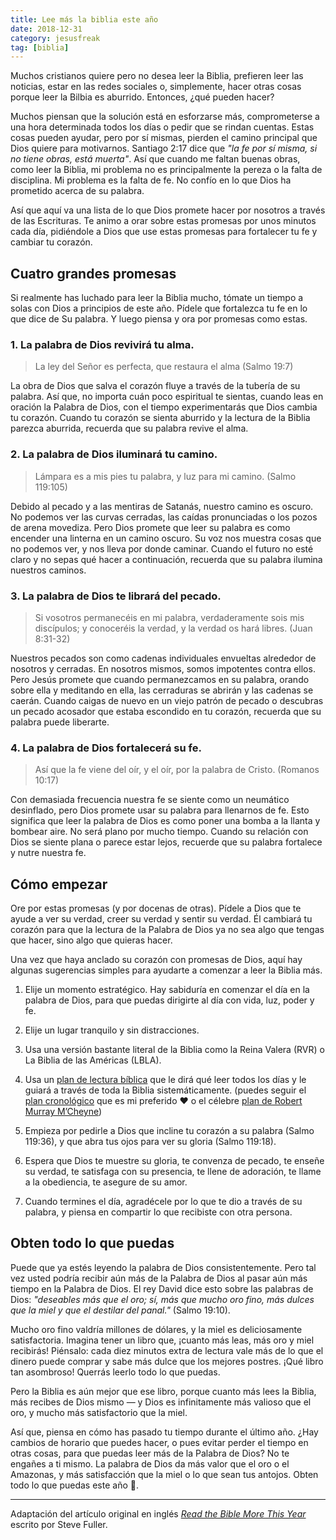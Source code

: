 ```yaml
---
title: Lee más la biblia este año
date: 2018-12-31
category: jesusfreak
tag: [biblia]
---
```


Muchos cristianos quiere pero no desea leer la Biblia, prefieren leer las noticias, estar en las redes sociales o, simplemente, hacer otras cosas porque leer la Bilbia es aburrido. Entonces, ¿qué pueden hacer?

Muchos piensan que la solución está en esforzarse más, comprometerse a una hora determinada todos los días o pedir que se rindan cuentas. Estas cosas pueden ayudar, pero por sí mismas, pierden el camino principal que Dios quiere para motivarnos. Santiago 2:17 dice que _"la fe por sí misma, si no tiene obras, está muerta"_. Así que cuando me faltan buenas obras, como leer la Biblia, mi problema no es principalmente la pereza o la falta de disciplina. Mi problema es la falta de fe. No confío en lo que Dios ha prometido acerca de su palabra.

Así que aquí va una lista de lo que Dios promete hacer por nosotros a través de las Escrituras. Te animo a orar sobre estas promesas por unos minutos cada día, pidiéndole a Dios que use estas promesas para fortalecer tu fe y cambiar tu corazón.

## Cuatro grandes promesas

Si realmente has luchado para leer la Biblia mucho, tómate un tiempo a solas con Dios a principios de este año. Pídele que fortalezca tu fe en lo que dice de Su palabra. Y luego piensa y ora por promesas como estas.

### 1. La palabra de Dios revivirá tu alma.

> La ley del Señor es perfecta, que restaura el alma (Salmo 19:7)

La obra de Dios que salva el corazón fluye a través de la tubería de su palabra. Así que, no importa cuán poco espiritual te sientas, cuando leas en oración la Palabra de Dios, con el tiempo experimentarás que Dios cambia tu corazón. Cuando tu corazón se sienta aburrido y la lectura de la Biblia parezca aburrida, recuerda que su palabra revive el alma.

### 2. La palabra de Dios iluminará tu camino.

> Lámpara es a mis pies tu palabra, y luz para mi camino. (Salmo 119:105)

Debido al pecado y a las mentiras de Satanás, nuestro camino es oscuro. No podemos ver las curvas cerradas, las caídas pronunciadas o los pozos de arena movediza. Pero Dios promete que leer su palabra es como encender una linterna en un camino oscuro. Su voz nos muestra cosas que no podemos ver, y nos lleva por donde caminar. Cuando el futuro no esté claro y no sepas qué hacer a continuación, recuerda que su palabra ilumina nuestros caminos.

### 3. La palabra de Dios te librará del pecado.

> Si vosotros permanecéis en mi palabra, verdaderamente sois mis discípulos; y conoceréis la verdad, y la verdad os hará libres. (Juan 8:31-32)

Nuestros pecados son como cadenas individuales envueltas alrededor de nosotros y cerradas. En nosotros mismos, somos impotentes contra ellos. Pero Jesús promete que cuando permanezcamos en su palabra, orando sobre ella y meditando en ella, las cerraduras se abrirán y las cadenas se caerán. Cuando caigas de nuevo en un viejo patrón de pecado o descubras un pecado acosador que estaba escondido en tu corazón, recuerda que su palabra puede liberarte.

### 4. La palabra de Dios fortalecerá su fe.

> Así que la fe viene del oír, y el oír, por la palabra de Cristo. (Romanos 10:17)

Con demasiada frecuencia nuestra fe se siente como un neumático desinflado, pero Dios promete usar su palabra para llenarnos de fe. Esto significa que leer la palabra de Dios es como poner una bomba a la llanta y bombear aire. No será plano por mucho tiempo. Cuando su relación con Dios se siente plana o parece estar lejos, recuerde que su palabra fortalece y nutre nuestra fe.

## Cómo empezar

Ore por estas promesas (y por docenas de otras). Pídele a Dios que te ayude a ver su verdad, creer su verdad y sentir su verdad. Él cambiará tu corazón para que la lectura de la Palabra de Dios ya no sea algo que tengas que hacer, sino algo que quieras hacer.

Una vez que haya anclado su corazón con promesas de Dios, aquí hay algunas sugerencias simples para ayudarte a comenzar a leer la Biblia más.

1. Elije un momento estratégico. Hay sabiduría en comenzar el día en la palabra de Dios, para que puedas dirigirte al día con vida, luz, poder y fe.

2. Elije un lugar tranquilo y sin distracciones.

3. Usa una versión bastante literal de la Biblia como la Reina Valera (RVR) o La Biblia de las Américas (LBLA).

4. Usa un [plan de lectura bíblica](https://www.ligonier.org/blog/bible-reading-plans/) que le dirá qué leer todos los días y le guiará a través de toda la Biblia sistemáticamente. (puedes seguir el [plan cronológico](http://static.esvmedia.org/assets/pdfs/rp.chronological.pdf) que es mi preferido ❤️ o el célebre [plan de Robert Murray M’Cheyne](http://www.edginet.org/mcheyne/year_classic_a4.pdf))

5. Empieza por pedirle a Dios que incline tu corazón a su palabra (Salmo 119:36), y que abra tus ojos para ver su gloria (Salmo 119:18).

6. Espera que Dios te muestre su gloria, te convenza de pecado, te enseñe su verdad, te satisfaga con su presencia, te llene de adoración, te llame a la obediencia, te asegure de su amor.

7. Cuando termines el día, agradécele por lo que te dio a través de su palabra, y piensa en compartir lo que recibiste con otra persona.

## Obten todo lo que puedas

Puede que ya estés leyendo la palabra de Dios consistentemente. Pero tal vez usted podría recibir aún más de la Palabra de Dios al pasar aún más tiempo en la Palabra de Dios. El rey David dice esto sobre las palabras de Dios: _"deseables más que el oro; sí, más que mucho oro fino, más dulces que la miel y que el destilar del panal."_ (Salmo 19:10).

Mucho oro fino valdría millones de dólares, y la miel es deliciosamente satisfactoria. Imagina tener un libro que, ¡cuanto más leas, más oro y miel recibirás! Piénsalo: cada diez minutos extra de lectura vale más de lo que el dinero puede comprar y sabe más dulce que los mejores postres. ¡Qué libro tan asombroso! Querrás leerlo todo lo que puedas.

Pero la Biblia es aún mejor que ese libro, porque cuanto más lees la Biblia, más recibes de Dios mismo — y Dios es infinitamente más valioso que el oro, y mucho más satisfactorio que la miel.

Así que, piensa en cómo has pasado tu tiempo durante el último año. ¿Hay cambios de horario que puedes hacer, o pues evitar perder el tiempo en otras cosas, para que puedas leer más de la Palabra de Dios? No te engañes a ti mismo. La palabra de Dios da más valor que el oro o el Amazonas, y más satisfacción que la miel o lo que sean tus antojos. Obten todo lo que puedas este año 💪.

---

Adaptación del artículo original en inglés _[Read the Bible More This Year](https://www.desiringgod.org/articles/read-the-bible-more-this-year)_ escrito por Steve Fuller.
